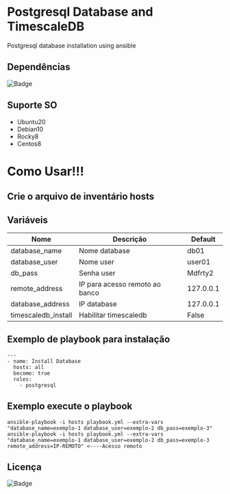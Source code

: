 # Postgresql Database and TimescaleDB

Postgresql database installation using ansible

## Dependências
![Badge](https://img.shields.io/badge/ansible-2.9.10-blue)

## Suporte SO

- Ubuntu20
- Debian10
- Rocky8
- Centos8

# Como Usar!!!

## Crie o arquivo de inventário hosts 

## Variáveis
| Nome | Descrição | Default | 
|------|-----------|---------|
| database_name | Nome database | db01 |
| database_user | Nome user | user01 | 
| db_pass | Senha user | Mdfrty2 |
| remote_address | IP para acesso remoto ao banco | 127.0.0.1 |
| database_address | IP database | 127.0.0.1 |
| timescaledb_install | Habilitar timescaledb | False|

## Exemplo de playbook para instalação
```
---
- name: Install Database
  hosts: all
  become: true
  roles:
    - postgresql
```
## Exemplo execute o playbook
``` 
ansible-playbook -i hosts playbook.yml --extra-vars "database_name=exemplo-1 database_user=exemplo-2 db_pass=exemplo-3"
ansible-playbook -i hosts playbook.yml --extra-vars "database_name=exemplo-1 database_user=exemplo-2 db_pass=exemplo-3 remote_address=IP-REMOTO" <----Acesso remoto
```
## Licença
![Badge](https://img.shields.io/badge/license-GPLv3-green)
